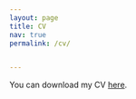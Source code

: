 ```yaml
---
layout: page
title: CV
nav: true
permalink: /cv/


---
```


You can download my CV [here](https://shivanikamtikar.github.io/assets/pdf/CV_Shivani_Kamtikar-phd1.pdf).